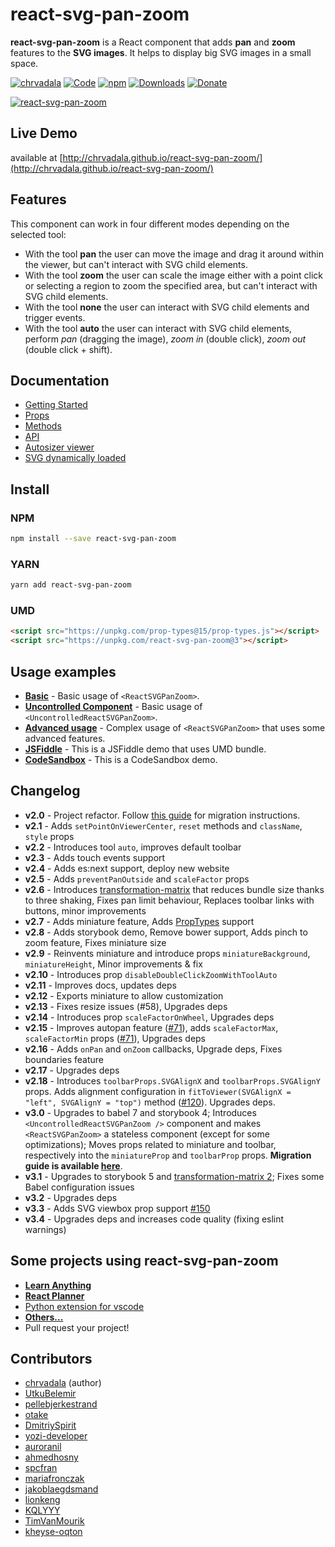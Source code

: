 # react-svg-pan-zoom
**react-svg-pan-zoom** is a React component that adds **pan** and **zoom** features to the **SVG images**. It helps to display big SVG images in a small space.

[![chrvadala](https://img.shields.io/badge/website-chrvadala-orange.svg)](https://chrvadala.github.io)
[![Code](https://img.shields.io/badge/sources-GitHub-c9510c.svg)](https://github.com/chrvadala/react-svg-pan-zoom)
[![npm](https://img.shields.io/npm/v/react-svg-pan-zoom.svg?maxAge=2592000?style=plastic)](https://www.npmjs.com/package/react-svg-pan-zoom)
[![Downloads](https://img.shields.io/npm/dm/react-svg-pan-zoom.svg)](https://www.npmjs.com/package/react-svg-pan-zoom)
[![Donate](https://img.shields.io/badge/donate-PayPal-green.svg)](https://www.paypal.me/chrvadala/25)

<!-- BEGIN_SECTION_SKIPPED_ONLINE -->
[![react-svg-pan-zoom](https://raw.githubusercontent.com/chrvadala/react-svg-pan-zoom/master/react-svg-pan-zoom.gif)](http://chrvadala.github.io/react-svg-pan-zoom/)

## Live Demo
available at [http://chrvadala.github.io/react-svg-pan-zoom/](http://chrvadala.github.io/react-svg-pan-zoom/)
<!-- END_SECTION_SKIPPED_ONLINE -->

## Features
This component can work in four different modes depending on the selected tool:
- With the tool **pan** the user can move the image and drag it around within the viewer, but can't interact with SVG child elements.
- With the tool **zoom** the user can scale the image either with a point click or selecting a region to zoom the specified area, but can't interact with SVG child elements.
- With the tool **none** the user can interact with SVG child elements and trigger events.
- With the tool **auto** the user can interact with SVG child elements, perform *pan* (dragging the image), *zoom in* (double click), *zoom out* (double click + shift).

## Documentation
- [Getting Started](./docs/getting-started.md#props)
- [Props](./docs/documentation.md#props)
- [Methods](./docs/documentation.md#methods)
- [API](./docs/documentation.md#api)
- [Autosizer viewer](./docs/autosizer-viewer.md)
- [SVG dynamically loaded](./docs/svg-dynamically-loaded.md)

<!-- BEGIN_SECTION_SKIPPED_ONLINE -->
## Install
### NPM
```sh
npm install --save react-svg-pan-zoom
```
### YARN
```sh
yarn add react-svg-pan-zoom
```
### UMD
```html
<script src="https://unpkg.com/prop-types@15/prop-types.js"></script>
<script src="https://unpkg.com/react-svg-pan-zoom@3"></script>
```
<!-- END_SECTION_SKIPPED_ONLINE -->

## Usage examples
- [**Basic**](./examples/controlled-component) - Basic usage of `<ReactSVGPanZoom>`.
- [**Uncontrolled Component**](./examples/uncontrolled-component) - Basic usage of `<UncontrolledReactSVGPanZoom>`.
- [**Advanced usage**](./examples/controlled-component-advanced-usage) - Complex usage of `<ReactSVGPanZoom>` that uses some advanced features.
- [**JSFiddle**](https://jsfiddle.net/chrvadala/f67qyfsd/) - This is a JSFiddle demo that uses UMD bundle.
- [**CodeSandbox**](https://codesandbox.io/s/1v19809803) - This is a CodeSandbox demo.

## Changelog
- **v2.0** - Project refactor. Follow [this guide](./docs/migrate-from-v1-to-v2.md) for migration instructions.
- **v2.1** - Adds `setPointOnViewerCenter`, `reset` methods and `className`, `style` props
- **v2.2** - Introduces tool `auto`, improves default toolbar
- **v2.3** - Adds touch events support
- **v2.4** - Adds es:next support, deploy new website
- **v2.5** - Adds `preventPanOutside` and `scaleFactor` props
- **v2.6** - Introduces [transformation-matrix](https://www.npmjs.com/package/transformation-matrix) that reduces bundle size thanks to three shaking, Fixes pan limit behaviour, Replaces toolbar links with buttons, minor improvements
- **v2.7** - Adds miniature feature, Adds [PropTypes](https://www.npmjs.com/package/prop-types) support
- **v2.8** - Adds storybook demo, Remove bower support, Adds pinch to zoom feature, Fixes miniature size
- **v2.9** - Reinvents miniature and introduce props `miniatureBackground`, `miniatureHeight`, Minor improvements & fix
- **v2.10** - Introduces prop `disableDoubleClickZoomWithToolAuto`
- **v2.11** - Improves docs, updates deps
- **v2.12** - Exports miniature to allow customization
- **v2.13** - Fixes resize issues (#58), Upgrades deps
- **v2.14** - Introduces prop `scaleFactorOnWheel`, Upgrades deps
- **v2.15** - Improves autopan feature ([#71](https://github.com/chrvadala/react-svg-pan-zoom/issues/71)), adds `scaleFactorMax`, `scaleFactorMin` props ([#71](https://github.com/chrvadala/react-svg-pan-zoom/issues/71)), Upgrades deps
- **v2.16** - Adds `onPan` and `onZoom` callbacks, Upgrade deps, Fixes boundaries feature
- **v2.17** - Upgrades deps
- **v2.18** - Introduces `toolbarProps.SVGAlignX` and `toolbarProps.SVGAlignY` props.  Adds alignment configuration in `fitToViewer(SVGAlignX = "left", SVGAlignY = "top")` method ([#120](https://github.com/chrvadala/react-svg-pan-zoom/pull/120)). Upgrades deps.
- **v3.0** - Upgrades to babel 7 and storybook 4; Introduces `<UncontrolledReactSVGPanZoom />` component and makes `<ReactSVGPanZoom>` a stateless component (except for some optimizations); Moves props related to miniature and toolbar, respectively into the `miniatureProp` and `toolbarProp` props. **Migration guide is available [here](./docs/migrate-from-v2-to-v3.md)**.
- **v3.1** - Upgrades to storybook 5 and [transformation-matrix 2](https://github.com/chrvadala/transformation-matrix); Fixes some Babel configuration issues
- **v3.2** - Upgrades deps
- **v3.3** - Adds SVG viewbox prop support [#150](https://github.com/chrvadala/react-svg-pan-zoom/pull/150) 
- **v3.4** - Upgrades deps and increases code quality (fixing eslint warnings)

## Some projects using react-svg-pan-zoom
- [**Learn Anything**](https://github.com/learn-anything/learn-anything)
- [**React Planner**](https://github.com/cvdlab/react-planner)
- [Python extension for vscode](https://github.com/microsoft/vscode-python)
- [**Others...**](https://github.com/chrvadala/react-svg-pan-zoom/network/dependents)
- Pull request your project!

## Contributors
- [chrvadala](https://github.com/chrvadala) (author)
- [UtkuBelemir](https://github.com/UtkuBelemir)
- [pellebjerkestrand](https://github.com/pellebjerkestrand)
- [otake](https://github.com/otake)
- [DmitriySpirit](https://github.com/DmitriySpirit)
- [yozi-developer](https://github.com/yozi-developer)
- [auroranil](https://github.com/auroranil)
- [ahmedhosny](https://github.com/ahmedhosny)
- [spcfran](https://github.com/spcfran)
- [mariafronczak](https://github.com/mariafronczak)
- [jakoblaegdsmand](https://github.com/jakoblaegdsmand)
- [lionkeng](https://github.com/lionkeng)
- [KQLYYY](https://github.com/KQLYYY)
- [TimVanMourik](https://github.com/TimVanMourik)
- [kheyse-oqton](https://github.com/kheyse-oqton)

